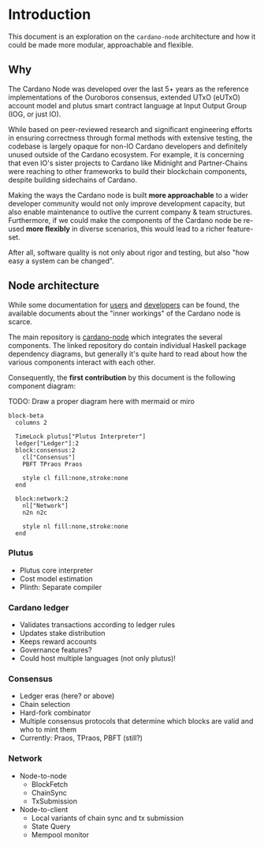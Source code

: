# Introduction

This document is an exploration on the `cardano-node` architecture and how it could be made more modular, approachable and flexible.

## Why

The Cardano Node was developed over the last 5+ years as the reference implementations of the Ouroboros consensus, extended UTxO (eUTxO) account model and plutus smart contract language at Input Output Group (IOG, or just IO).

While based on peer-reviewed research and significant engineering efforts in ensuring correctness through formal methods with extensive testing, the codebase is largely opaque for non-IO Cardano developers and definitely unused outside of the Cardano ecosystem. For example, it is concerning that even IO's sister projects to Cardano like Midnight and Partner-Chains were reaching to other frameworks to build their blockchain components, despite building sidechains of Cardano.

Making the ways the Cardano node is built **more approachable** to a wider developer community would not only improve development capacity, but also enable maintenance to outlive the current company & team structures. Furthermore, if we could make the components of the Cardano node be re-used **more flexibly** in diverse scenarios, this would lead to a richer feature-set.

After all, software quality is not only about rigor and testing, but also "how easy a system can be changed".

## Node architecture

While some documentation for [users](https://docs.cardano.org/about-cardano/explore-more/cardano-architecture/) and [developers](https://developers.cardano.org/docs/get-started/cardano-node/cardano-components) can be found, the available documents about the "inner workings" of the Cardano node is scarce.

The main repository is [cardano-node](https://github.com/IntersectMBO/cardano-node) which integrates the several components. The linked repository do contain individual Haskell package dependency diagrams, but generally it's quite hard to read about how the various components interact with each other.

Consequently, the **first contribution** by this document is the following component diagram:

TODO: Draw a proper diagram here with mermaid or miro
```mermaid
block-beta
  columns 2
  
  TimeLock plutus["Plutus Interpreter"]
  ledger["Ledger"]:2
  block:consensus:2
    cl["Consensus"]
    PBFT TPraos Praos
  
    style cl fill:none,stroke:none
  end

  block:network:2
    nl["Network"]
    n2n n2c
    
    style nl fill:none,stroke:none
  end
```


### Plutus

- Plutus core interpreter
- Cost model estimation
- Plinth: Separate compiler

### Cardano ledger
- Validates transactions according to ledger rules
- Updates stake distribution
- Keeps reward accounts
- Governance features? 
- Could host multiple languages (not only plutus)!

### Consensus
- Ledger eras (here? or above)
- Chain selection
- Hard-fork combinator
- Multiple consensus protocols that determine which blocks are valid and who to mint them
- Currently: Praos, TPraos, PBFT (still?)

### Network
- Node-to-node
  - BlockFetch
  - ChainSync
  - TxSubmission
- Node-to-client
  - Local variants of chain sync and tx submission
  - State Query
  - Mempool monitor
